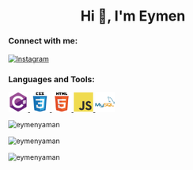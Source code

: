 <h1 align="center">Hi 👋, I'm Eymen</h1>

<h3 align="left">Connect with me:</h3>
<p align="left">
  <a href="https://www.instagram.com/_eymenymn21/" target="_blank">
    <img align="center" src="https://raw.githubusercontent.com/rahuldkjain/github-profile-readme-generator/master/src/images/icons/Social/instagram.svg" alt="Instagram" height="30" width="40" />
  </a>
</p>

<h3 align="left">Languages and Tools:</h3>
<p align="left">
  <a href="https://www.w3schools.com/cs/" target="_blank" rel="noreferrer">
    <img src="https://raw.githubusercontent.com/devicons/devicon/master/icons/csharp/csharp-original.svg" alt="csharp" width="40" height="40" />
  </a>
  <a href="https://www.w3schools.com/css/" target="_blank" rel="noreferrer">
    <img src="https://raw.githubusercontent.com/devicons/devicon/master/icons/css3/css3-original-wordmark.svg" alt="css3" width="40" height="40" />
  </a>
  <a href="https://www.w3.org/html/" target="_blank" rel="noreferrer">
    <img src="https://raw.githubusercontent.com/devicons/devicon/master/icons/html5/html5-original-wordmark.svg" alt="html5" width="40" height="40" />
  </a>
  <a href="https://developer.mozilla.org/en-US/docs/Web/JavaScript" target="_blank" rel="noreferrer">
    <img src="https://raw.githubusercontent.com/devicons/devicon/master/icons/javascript/javascript-original.svg" alt="javascript" width="40" height="40" />
  </a>
  <a href="https://www.mysql.com/" target="_blank" rel="noreferrer">
    <img src="https://raw.githubusercontent.com/devicons/devicon/master/icons/mysql/mysql-original-wordmark.svg" alt="mysql" width="40" height="40" />
  </a>
</p>

<!-- İstatistik kartları şeffaf arka planlı olacak şekilde ayarlandı -->
<p>
  <img align="left" src="https://github-readme-stats.vercel.app/api/top-langs?username=eymenyaman&show_icons=true&locale=en&layout=compact&theme=transparent" alt="eymenyaman" />
</p>

<p>&nbsp;</p>

<p>
  <img align="center" src="https://github-readme-stats.vercel.app/api?username=eymenyaman&show_icons=true&locale=en&theme=transparent" alt="eymenyaman" />
</p>

<p>
  <img align="center" src="https://github-readme-streak-stats.herokuapp.com/?user=eymenyaman&theme=transparent" alt="eymenyaman" />
</p>
